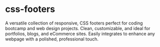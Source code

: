 # css-footers
A versatile collection of responsive, CSS footers perfect for coding bootcamp and web design projects. Clean, customizable, and ideal for portfolios, blogs, and eCommerce sites. Easily integrates to enhance any webpage with a polished, professional touch.
